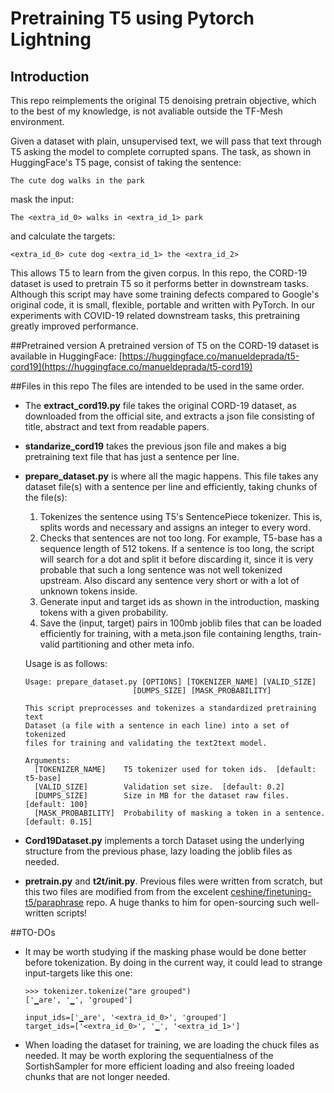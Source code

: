 # Pretraining T5 using Pytorch Lightning
## Introduction
This repo reimplements the original T5 denoising pretrain objective, which to the best of my knowledge, is not avaliable outside the TF-Mesh environment. 

Given a dataset with plain, unsupervised text, we will pass that text through T5 asking the model to complete corrupted spans. The task, as shown in HuggingFace's T5 page, consist of taking the sentence:

`The cute dog walks in the park`

mask the input:

`The <extra_id_0> walks in <extra_id_1> park`

and calculate the targets:

`<extra_id_0> cute dog <extra_id_1> the <extra_id_2>`

This allows T5 to learn from the given corpus. In this repo, the CORD-19 dataset is used to pretrain T5 so it performs better in downstream tasks. Although this script may have some training defects compared to Google's original code, it is small, flexible, portable and written with PyTorch. In our experiments with COVID-19 related downstream tasks, this pretraining greatly improved performance.

##Pretrained version
A pretrained version of T5 on the CORD-19 dataset is available in HuggingFace: [https://huggingface.co/manueldeprada/t5-cord19](https://huggingface.co/manueldeprada/t5-cord19) 

##Files in this repo
The files are intended to be used in the same order.
- The **extract_cord19.py** file takes the original CORD-19 dataset, as downloaded from the official site, and extracts a json file consisting of title, abstract and text from readable papers.
- **standarize_cord19** takes the previous json file and makes a big pretraining text file that has just a sentence per line.
- **prepare_dataset.py** is where all the magic happens. This file takes any dataset file(s) with a sentence per line and efficiently, taking chunks of the file(s):
    1. Tokenizes the sentence using T5's SentencePiece tokenizer. This is, splits words and necessary and assigns an integer to every word.
    2. Checks that sentences are not too long. For example, T5-base has a sequence length of 512 tokens. If a sentence is too long, the script will search for a dot and split it before discarding it, since it is very probable that such a long sentence was not well tokenized upstream. Also discard any sentence very short or with a lot of unknown tokens inside.
    4. Generate input and target ids as shown in the introduction, masking tokens with a given probability.
    5. Save the (input, target) pairs in 100mb joblib files that can be loaded efficiently for training, with a meta.json file containing lengths, train-valid partitioning and other meta info.
  
  Usage is as follows:
  ```
  Usage: prepare_dataset.py [OPTIONS] [TOKENIZER_NAME] [VALID_SIZE] 
                          [DUMPS_SIZE] [MASK_PROBABILITY]

  This script preprocesses and tokenizes a standardized pretraining text
  Dataset (a file with a sentence in each line) into a set of tokenized
  files for training and validating the text2text model.

  Arguments:
    [TOKENIZER_NAME]    T5 tokenizer used for token ids.  [default: t5-base]
    [VALID_SIZE]        Validation set size.  [default: 0.2]
    [DUMPS_SIZE]        Size in MB for the dataset raw files.  [default: 100]
    [MASK_PROBABILITY]  Probability of masking a token in a sentence.  [default: 0.15]
  ```
- **Cord19Dataset.py** implements a torch Dataset using the underlying structure from the previous phase, lazy loading the joblib files as needed.
- **pretrain.py** and **t2t/__init__.py**. Previous files were written from scratch, but this two files are modified from  from the excelent [ceshine/finetuning-t5/paraphrase](https://github.com/ceshine/finetuning-t5/tree/master/paraphrase) repo. A huge thanks to him for open-sourcing such well-written scripts!

##TO-DOs

- It may be worth studying if the masking phase would be done better before tokenization. By doing in the current way, it could lead to strange input-targets like this one:
  ```
  >>> tokenizer.tokenize("are grouped")
  ['▁are', '▁', 'grouped']
  
  input_ids=['▁are', '<extra_id_0>', 'grouped']
  target_ids=['<extra_id_0>', '▁', '<extra_id_1>']
  ```
- When loading the dataset for training, we are loading the chuck files as needed. It may be worth exploring the sequentialness  of the SortishSampler for more efficient loading and also freeing loaded chunks that are not longer needed.
